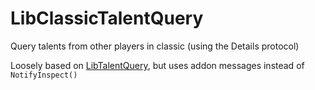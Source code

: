 # LibClassicTalentQuery

Query talents from other players in classic (using the Details protocol)

Loosely based on [LibTalentQuery](https://www.wowace.com/projects/libtalentquery-1-0),
but uses addon messages instead of `NotifyInspect()`
